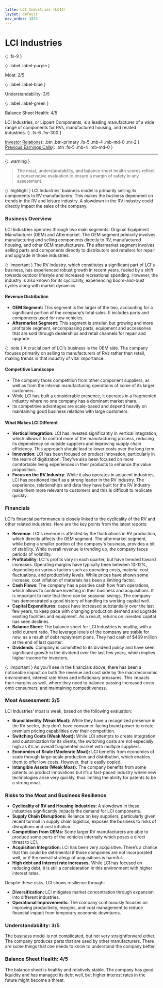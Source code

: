 ```yaml
---
title: LCI Industries (LCII)
layout: default
nav_order: 1829
---
```


# LCI Industries
{: .fs-9 }

{: .label .label-purple }

Moat: 2/5

{: .label .label-blue }

Understandability: 3/5

{: .label .label-green }

Balance Sheet Health: 4/5

LCI Industries, or Lippert Components, is a leading manufacturer of a wide range of components for RVs, manufactured housing, and related industries.
{: .fs-6 .fw-300 }

[Investor Relations](https://www.google.com/search?q=LCII+investor+relations){: .btn .btn-primary .fs-5 .mb-4 .mb-md-0 .mr-2 }
[Previous Earnings Calls](https://discountingcashflows.com/company/LCII/transcripts/){: .btn .fs-5 .mb-4 .mb-md-0 }

---

{: .warning }
>The moat, understandability, and balance sheet health scores reflect a conservative evaluation to ensure a margin of safety in any assessment.



{: .highlight }
LCI Industries' business model is primarily selling its components to RV manufacturers. This makes the business dependent on trends in the RV and leisure industry. A slowdown in the RV industry could directly impact the sales of the company.

### Business Overview
LCI Industries operates through two main segments: Original Equipment Manufacturer (OEM) and Aftermarket. The OEM segment primarily involves manufacturing and selling components directly to RV, manufactured housing, and other OEM manufacturers. The aftermarket segment involves selling parts and components directly to distributors and retailers for repair and upgrade in those industries.

{: .important }
The RV industry, which constitutes a significant part of LCI's business, has experienced robust growth in recent years, fueled by a shift towards outdoor lifestyle and increased recreational spending. However, the industry is also known for its cyclicality, experiencing boom-and-bust cycles along with market dynamics.

#### Revenue Distribution
*   **OEM Segment:** This segment is the larger of the two, accounting for a significant portion of the company’s total sales. It includes parts and components used for new vehicles.
*   **Aftermarket Segment:** This segment is smaller, but growing and more profitable segment, encompassing parts, equipment and accessories that are sold through dealerships and retail channels for repair and upgrade.

{: .note }
A crucial part of LCI’s business is the OEM side. The company focuses primarily on selling to manufacturers of RVs rather than retail, making trends in that industry of vital importance.

#### Competitive Landscape

*   The company faces competition from other component suppliers, as well as from the internal manufacturing operations of some of its larger customers.
*   While LCI has built a considerable presence, it operates in a fragmented industry where no one company has a dominant market share.
*   Its competitive advantages are scale-based and depend heavily on maintaining good business relations with large customers. 

#### What Makes LCI Different

*   **Vertical Integration**: LCI has invested significantly in vertical integration, which allows it to control more of the manufacturing process, reducing its dependency on outside suppliers and improving supply chain efficiency. This approach should lead to lower costs over the long term. 
*   **Innovation**: LCI has been focused on product innovation, particularly in the realm of digitization. They’ve also been focused on more comfortable living experiences in their products to enhance the value proposition.
*   **Focus on the RV Industry**: While it also operates in adjacent industries, LCI has positioned itself as a strong leader in the RV industry. The experience, relationships and data they have built for the RV industry make them more relevant to customers and this is difficult to replicate quickly.

### Financials
LCI's financial performance is closely linked to the cyclicality of the RV and other related industries. Here are the key points from the latest reports:

*   **Revenue**: LCI's revenue is affected by the fluctuations in RV production, which directly affects the OEM segment. The aftermarket segment, while being a smaller portion of the company's business, provides a bit of stability. While overall revenue is trending up, the company faces periods of volatility.
*   **Profitability**: LCI's profits vary in each quarter, but have trended toward increases. Operating margins have typically been between 10-12%, depending on various factors such as operating costs, material cost fluctuations, and productivity levels. While prices have shown some increase, cost inflation of materials has been a limiting factor.
*   **Cash Flows**: The company has a positive cash flow from operations, which allows to continue investing in their business and acquisitions. It is important to note that there can be seasonal swings. The company has demonstrated a good history of handling its working capital well. 
*   **Capital Expenditures**: capex have increased substantially over the last few years, to keep pace with changing production demand and upgrade existing facilities and equipment. As a result, returns on invested capital has seen declines.
*   **Balance Sheet**: The balance sheet for LCI Industries is healthy, with a solid current ratio. The leverage levels of the company are stable for now, as a result of debt repayment plans. They had cash of $469 million at the end of last quarter.
*    **Dividends**: Company is committed to its dividend policy and have seen significant growth in the dividend over the last few years, which implies higher income for investors.

{: .important }
As you’ll see in the financials above, there has been a noticeable impact on both the revenue and cost side by the macroeconomic environment, interest rate hikes and inflationary pressures. This impacts their margins as well, where they need to balance passing increased costs onto consumers, and maintaining competitiveness.

### Moat Assessment: 2/5
LCI Industries’ moat is weak, based on the following evaluation:

*   **Brand Identity (Weak Moat):** While they have a recognized presence in the RV sector, they don't have consumer-facing brand power to create premium pricing capabilities over their competition.
*   **Switching Costs (Weak Moat):** While LCI attempts to create integration and customization for its clients, the switching costs are not especially high as it’s an overall fragmented market with multiple suppliers.
*   **Economies of Scale (Moderate Moat):** LCI benefits from economies of scale through large-scale production and distribution, which enables them to offer low costs. However, that is easily copied.
*   **Intangible Assets (Weak Moat):** The company benefits from some patents on product innovations but it’s a fast-paced industry where new technologies arise very quickly, thus limiting the ability for patents to be a strong moat.

### Risks to the Moat and Business Resilience

*   **Cyclicality of RV and Housing Industries:** A slowdown in these industries significantly impacts the demand for LCI components.
*   **Supply Chain Disruptions:** Reliance on key suppliers, particularly given recent turmoil in supply chain logistics, exposes the business to risks of disruptions and cost inflation.
*   **Competition from OEMs:** Some larger RV manufacturers are able to produce some parts of the vehicles internally which poses a direct threat to LCI.
*   **Acquisition Integration:** LCI has been very acquisitive. There’s a chance that this could be detrimental if those companies are not incorporated well, or if the overall strategy of acquisitions is harmful.
*   **High debt and interest rate increases.** While LCI has focused on reducing debt, it is still a consideration in this environment with higher interest rates.

Despite these risks, LCI shows resilience through:

*   **Diversification:** LCI mitigates market concentration through expansion into different industries.
*   **Operational Improvements:** The company continuously focuses on improving productivity, margins, and cost management to reduce financial impact from temporary economic downturns. 

### Understandability: 3/5
The business model is not complicated, but not very straightforward either. The company produces parts that are used by other manufacturers. There are some things that one needs to know to understand the company better. 

### Balance Sheet Health: 4/5
The balance sheet is healthy and relatively stable. The company has good liquidity and has managed its debt well, but higher interest rates in the future might become a threat.
